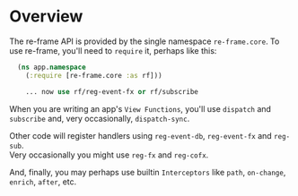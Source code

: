# Overview

The re-frame API is provided by the single namespace `re-frame.core`. To use re-frame, you'll 
need to `require` it, perhaps like this: 
```clj
  (ns app.namespace
    (:require [re-frame.core :as rf]))

    ... now use rf/reg-event-fx or rf/subscribe
```

When you are writing an app's `View Functions`, you'll use 
`dispatch` and `subscribe` and, very occasionally, `dispatch-sync`.

Other code will register handlers using `reg-event-db`, `reg-event-fx` and `reg-sub`.  
Very occasionally  you might use `reg-fx` and `reg-cofx`. 

And, finally, you may perhaps use builtin `Interceptors` like `path`, `on-change`, `enrich`, `after`, etc.
